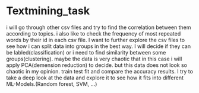 # Textmining_task
i will go through other csv files and try to find the correlation between them according to topics.
i also like to check the frequency of most repeated words by their id in each csv file.
I want to further explore the csv files to see how i can split data into groups in the best way. I will decide if they can be labled(classification) or i need to find similarity between some groups(clustering). maybe the data is very chaotic that in this case i will apply PCA(demension reduction) to decide. but this data does not look so chaotic in my opinion.
train test fit and compare the accuracy results.
I try to take a deep look at the data and explore it to see how it fits into different ML-Models.(Random forest, SVM, ...)

